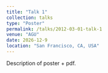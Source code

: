 ```yaml
---
title: "Talk 1"
collection: talks
type: "Poster"
permalink: /talks/2012-03-01-talk-1
venue: "AGU"
date: 2026-12-9
location: "San Francisco, CA, USA"
---
```


Description of poster + pdf. 
